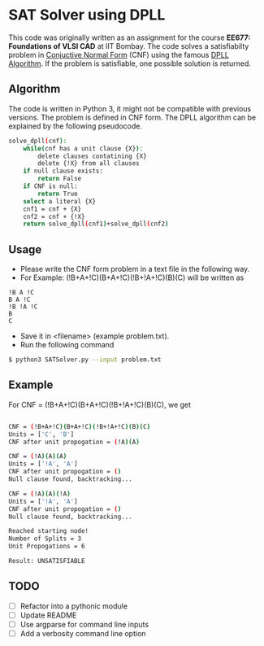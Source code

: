 # SAT Solver using DPLL

This code was originally written as an assignment for the course **EE677: Foundations of VLSI CAD** at IIT Bombay. The code solves a satisfiabilty problem in [Conjuctive Normal Form](https://www.wikiwand.com/en/Conjunctive_normal_form) (CNF) using the famous [DPLL Algorithm](https://www.wikiwand.com/en/DPLL_algorithm). If the problem is satisfiable, one possible solution is returned.

## Algorithm
The code is written in Python 3, it might not be compatible with previous versions. The problem is defined in CNF form. The DPLL algorithm can be explained by the following pseudocode.

```bash
solve_dpll(cnf):
    while(cnf has a unit clause {X}):
        delete clauses contatining {X}
        delete {!X} from all clauses
    if null clause exists:
        return False
    if CNF is null:
        return True
    select a literal {X}
    cnf1 = cnf + {X}
    cnf2 = cnf + {!X}
    return solve_dpll(cnf1)+solve_dpll(cnf2)
```

## Usage
- Please write the CNF form problem in a text file in the following way.
- For Example: (!B+A+!C)(B+A+!C)(!B+!A+!C)(B)(C) will be written as

```
!B A !C
B A !C
!B !A !C
B
C
```
- Save it in \<filename\> (example problem.txt).
- Run the following command

```bash
$ python3 SATSolver.py --input problem.txt
```

## Example
For CNF = (!B+A+!C)(B+A+!C)(!B+!A+!C)(B)(C), we get
```bash

CNF = (!B+A+!C)(B+A+!C)(!B+!A+!C)(B)(C)
Units = ['C', 'B']
CNF after unit propogation = (!A)(A)

CNF = (!A)(A)(A)
Units = ['!A', 'A']
CNF after unit propogation = ()
Null clause found, backtracking...

CNF = (!A)(A)(!A)
Units = ['!A', 'A']
CNF after unit propogation = ()
Null clause found, backtracking...

Reached starting node!
Number of Splits = 3
Unit Propogations = 6

Result: UNSATISFIABLE

```
## TODO
- [ ] Refactor into a pythonic module
- [ ] Update README
- [ ] Use argparse for command line inputs
- [ ] Add a verbosity command line option
